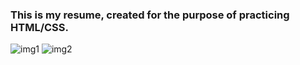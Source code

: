 ### This is my resume, created for the purpose of practicing HTML/CSS.

![img1](https://user-images.githubusercontent.com/70113806/122813885-5944d300-d288-11eb-9f8f-74737eb1ec4d.PNG)
![img2](https://user-images.githubusercontent.com/70113806/122813877-577b0f80-d288-11eb-938e-baf98e62014b.PNG)
